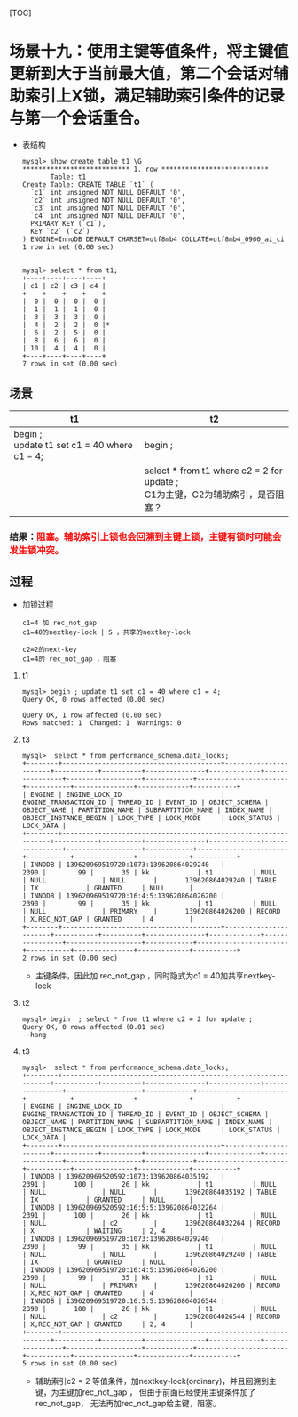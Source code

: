 [TOC]

# 场景十九：使用主键等值条件，将主键值更新到大于当前最大值，第二个会话对辅助索引上X锁，满足辅助索引条件的记录与第一个会话重合。

- 表结构

  ```
  mysql> show create table t1 \G
  *************************** 1. row ***************************
         Table: t1
  Create Table: CREATE TABLE `t1` (
    `c1` int unsigned NOT NULL DEFAULT '0',
    `c2` int unsigned NOT NULL DEFAULT '0',
    `c3` int unsigned NOT NULL DEFAULT '0',
    `c4` int unsigned NOT NULL DEFAULT '0',
    PRIMARY KEY (`c1`),
    KEY `c2` (`c2`)
  ) ENGINE=InnoDB DEFAULT CHARSET=utf8mb4 COLLATE=utf8mb4_0900_ai_ci
  1 row in set (0.00 sec)
  
  
  mysql> select * from t1;
  +----+----+----+----+
  | c1 | c2 | c3 | c4 |
  +----+----+----+----+
  |  0 |  0 |  0 |  0 |
  |  1 |  1 |  1 |  0 |
  |  3 |  3 |  3 |  0 |
  |  4 |  2 |  2 |  0 |*
  |  6 |  2 |  5 |  0 |
  |  8 |  6 |  6 |  0 |
  | 10 |  4 |  4 |  0 |
  +----+----+----+----+
  7 rows in set (0.00 sec)
  
  ```


## 场景

| t1                                             | t2                                                           |
| ---------------------------------------------- | ------------------------------------------------------------ |
| begin ;<br>update t1 set c1 = 40 where c1 = 4; | begin ;                                                      |
|                                                | select * from t1 where c2 = 2 for update ;<br/>C1为主键，C2为辅助索引，是否阻塞？ |

### 结果：<font color=red>阻塞。辅助索引上锁也会回溯到主键上锁，主键有锁时可能会发生锁冲突。</font>

## 过程

- 加锁过程

  ```
  c1=4 加 rec_not_gap
  c1=40的nextkey-lock | S ，共享的nextkey-lock
  
  c2=2的next-key
  c1=4的 rec_not_gap ，阻塞
  ```

  

1. t1

   ```
   mysql> begin ; update t1 set c1 = 40 where c1 = 4;
   Query OK, 0 rows affected (0.00 sec)
   
   Query OK, 1 row affected (0.00 sec)
   Rows matched: 1  Changed: 1  Warnings: 0
   ```
   
2. t3

   ```
   mysql>  select * from performance_schema.data_locks;
   +--------+----------------------------------------+-----------------------+-----------+----------+---------------+-------------+----------------+-------------------+------------+-----------------------+-----------+---------------+-------------+-----------+
   | ENGINE | ENGINE_LOCK_ID                         | ENGINE_TRANSACTION_ID | THREAD_ID | EVENT_ID | OBJECT_SCHEMA | OBJECT_NAME | PARTITION_NAME | SUBPARTITION_NAME | INDEX_NAME | OBJECT_INSTANCE_BEGIN | LOCK_TYPE | LOCK_MODE     | LOCK_STATUS | LOCK_DATA |
   +--------+----------------------------------------+-----------------------+-----------+----------+---------------+-------------+----------------+-------------------+------------+-----------------------+-----------+---------------+-------------+-----------+
   | INNODB | 139620969519720:1073:139620864029240   |                  2390 |        99 |       35 | kk            | t1          | NULL           | NULL              | NULL       |       139620864029240 | TABLE     | IX            | GRANTED     | NULL      |
   | INNODB | 139620969519720:16:4:5:139620864026200 |                  2390 |        99 |       35 | kk            | t1          | NULL           | NULL              | PRIMARY    |       139620864026200 | RECORD    | X,REC_NOT_GAP | GRANTED     | 4         |
   +--------+----------------------------------------+-----------------------+-----------+----------+---------------+-------------+----------------+-------------------+------------+-----------------------+-----------+---------------+-------------+-----------+
   2 rows in set (0.00 sec)
   ```
   
   - 主键条件，因此加 rec_not_gap ，同时隐式为c1 = 40加共享nextkey-lock
   
3. t2

   ```
   mysql> begin  ; select * from t1 where c2 = 2 for update ;
   Query OK, 0 rows affected (0.01 sec)
   --hang
   ```

4. t3

   ```
   mysql>  select * from performance_schema.data_locks;
   +--------+----------------------------------------+-----------------------+-----------+----------+---------------+-------------+----------------+-------------------+------------+-----------------------+-----------+---------------+-------------+-----------+
   | ENGINE | ENGINE_LOCK_ID                         | ENGINE_TRANSACTION_ID | THREAD_ID | EVENT_ID | OBJECT_SCHEMA | OBJECT_NAME | PARTITION_NAME | SUBPARTITION_NAME | INDEX_NAME | OBJECT_INSTANCE_BEGIN | LOCK_TYPE | LOCK_MODE     | LOCK_STATUS | LOCK_DATA |
   +--------+----------------------------------------+-----------------------+-----------+----------+---------------+-------------+----------------+-------------------+------------+-----------------------+-----------+---------------+-------------+-----------+
   | INNODB | 139620969520592:1073:139620864035192   |                  2391 |       100 |       26 | kk            | t1          | NULL           | NULL              | NULL       |       139620864035192 | TABLE     | IX            | GRANTED     | NULL      |
   | INNODB | 139620969520592:16:5:5:139620864032264 |                  2391 |       100 |       26 | kk            | t1          | NULL           | NULL              | c2         |       139620864032264 | RECORD    | X             | WAITING     | 2, 4      |
   | INNODB | 139620969519720:1073:139620864029240   |                  2390 |        99 |       35 | kk            | t1          | NULL           | NULL              | NULL       |       139620864029240 | TABLE     | IX            | GRANTED     | NULL      |
   | INNODB | 139620969519720:16:4:5:139620864026200 |                  2390 |        99 |       35 | kk            | t1          | NULL           | NULL              | PRIMARY    |       139620864026200 | RECORD    | X,REC_NOT_GAP | GRANTED     | 4         |
   | INNODB | 139620969519720:16:5:5:139620864026544 |                  2390 |       100 |       26 | kk            | t1          | NULL           | NULL              | c2         |       139620864026544 | RECORD    | X,REC_NOT_GAP | GRANTED     | 2, 4      |
   +--------+----------------------------------------+-----------------------+-----------+----------+---------------+-------------+----------------+-------------------+------------+-----------------------+-----------+---------------+-------------+-----------+
   5 rows in set (0.00 sec)
   ```

   - 辅助索引c2 = 2 等值条件，加nextkey-lock(ordinary)，并且回溯到主键，为主键加rec_not_gap ，  但由于前面已经使用主键条件加了rec_not_gap， 无法再加rec_not_gap给主键，阻塞。